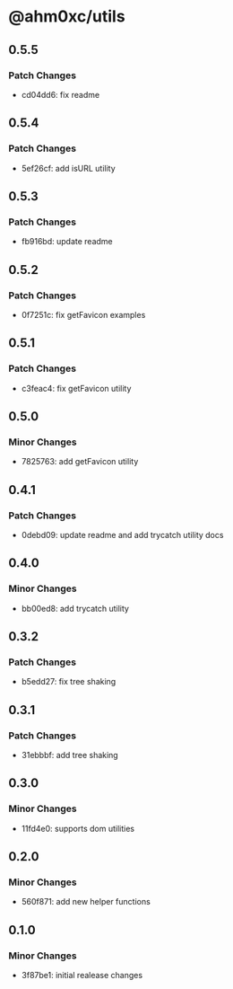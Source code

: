 # @ahm0xc/utils

## 0.5.5

### Patch Changes

- cd04dd6: fix readme

## 0.5.4

### Patch Changes

- 5ef26cf: add isURL utility

## 0.5.3

### Patch Changes

- fb916bd: update readme

## 0.5.2

### Patch Changes

- 0f7251c: fix getFavicon examples

## 0.5.1

### Patch Changes

- c3feac4: fix getFavicon utility

## 0.5.0

### Minor Changes

- 7825763: add getFavicon utility

## 0.4.1

### Patch Changes

- 0debd09: update readme and add trycatch utility docs

## 0.4.0

### Minor Changes

- bb00ed8: add trycatch utility

## 0.3.2

### Patch Changes

- b5edd27: fix tree shaking

## 0.3.1

### Patch Changes

- 31ebbbf: add tree shaking

## 0.3.0

### Minor Changes

- 11fd4e0: supports dom utilities

## 0.2.0

### Minor Changes

- 560f871: add new helper functions

## 0.1.0

### Minor Changes

- 3f87be1: initial realease changes
